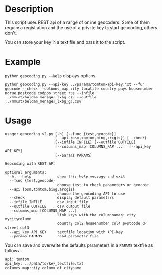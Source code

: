 # Description

This script uses REST api of a range of online geocoders. Some of them require a registration and the use of a private key to start geocoding, others don't.

You can store your key in a text file and pass it to the script.

# Example 

`python geocoding.py --help`  displays options

`python geocoding.py --api-key ../params/tomtom-api-key.txt --fun geocode --check --columns_map city localite country pays housenumber norue postcode codpos street rue --infile ../mmust/beldam_menages_lxbg.csv --outfile ../mmust/beldam_menages_lxbg_gc.csv`

# Usage 

    usage: geocoding_v2.py [-h] [--func {test,geocode}]
                           [--api {osm,tomtom,bing,arcgis}] [--check]
                           [--infile INFILE] [--outfile OUTFILE]
                           [--columns_map [COLUMNS_MAP ...]] [--api_key API_KEY]
                           [--params PARAMS]
    
    Geocoding with REST API
    
    optional arguments:
      -h, --help            show this help message and exit
      --func {test,geocode}
                            choose test to check parameters or geocode
      --api {osm,tomtom,bing,arcgis}
                            choose the geocoding API to use
      --check               display default parameters
      --infile INFILE       csv input file
      --outfile OUTFILE     csv output file
      --columns_map [COLUMNS_MAP ...]
                            link keys with the columnnames: city mycitycolumn
                            country col2 housenumber col4 postcode CP street col3
      --api_key API_KEY     textfile location with API-key
      --params PARAMS       read parameter file

You can save and overwrite the defaults parameters in a `PARAMS` textfile as follows :

    api: tomtom
    api_key: ../path/to/key_textfile.txt
    columns_map:city column_of_cityname